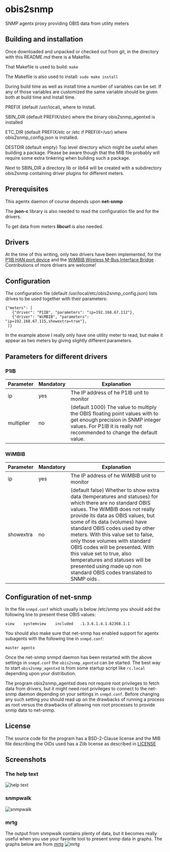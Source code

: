 # obis2snmp
SNMP agentx proxy providing OBIS data from utility meters

## Building and installation
Once downloaded and unpacked or checked out from git, in the directory
with this README.md there is a Makefile.

That Makefile is used to build:
`make`

The Makefile is also used to install:
`sudo make install`

During build time as well as install time a number of variables can be set. If
any of those variables are customized the same variable should be given both at
build time and install time.

PREFIX (default /usr/local), where to install.

SBIN_DIR (default PREFIX/sbin) where the binary obis2snmp_agentxd is installed

ETC_DIR (default PREFIX/etc or /etc if PREFIX=/usr) where obis2snmp_config.json
        is installed.

DESTDIR (default empty) Top level directory which might be useful when building
        a package. Please be aware though that the MIB file probably will
        require some extra tinkering when building such a package.

Next to SBIN_DIR a directory lib or lib64 will be created with a subdirectory
obis2snmp containing driver plugins for different meters.

## Prerequisites
This agentx daemon of course depends upon **net-snmp**

The **json-c** library is also needed to read the configuration file and for
the drivers.

To get data from meters **libcurl** is also needed.

## Drivers
At the time of this writing, only two drivers have been implemented, for the
[P1IB HAN port device](https://remne.tech/p1ib/) and the
[WiMBIB Wireless M-Bus Interface Bridge](https://remne.tech/wimbib/) .
Contributions of more drivers are welcome!

## Configuration
The configuration file (default /usr/local/etc/obis2snmp_config.json) lists
drives to be used together with their parameters:

`{"meters": [`  
`   {"driver": "P1IB", "parameters": "ip=192.168.67.112"},`  
`   {"driver": "WiMBIB", "parameters": "ip=192.168.67.115,showextra=true"},`  
` ]}`

In the example above I really only have one utility meter to read, but
make it appear as two meters by giving slightly different parameters.

## Parameters for different drivers
### P1IB
|Parameter |Mandatory|Explanation                              |
|----------|---------|-----------------------------------------|
|ip        |yes      |The IP address of he P1IB unit to monitor|
|multiplier|no       |(default 1000) The value to multiply the OBIS floating point values with to get enough precision in SNMP integer values. For P1IB it is really not recommended to change the default value.|

### WiMBIB
|Parameter |Mandatory|Explanation                                |
|----------|---------|-------------------------------------------|
|ip        |yes      |The IP address of he WiMBIB unit to monitor|
|showextra |no       |(default false) Whether to show extra data (temperatures and statuses) for which there are no standard OBIS values. The WiMBIB does not really provide its data as OBIS values, but some of its data (volumes) have standard OBIS codes used by other meters. With this value set to false, only those volumes with standard OBIS codes will be presented. With this value set to true, also temperatures and statuses will be presented using made up non standard OBIS codes translated to SNMP oids .|

## Configuration of net-snmp
In the file `snmpd.conf` which usually is below /etc/snmp you should add the
following line to present these OBIS values:

`view    systemview    included   .1.3.6.1.4.1.62368.1.1`

You should also make sure that net-snmp has enabled support for agentx
subagents with the following line in `snmpd.conf`:

`master agentx`

Once the net-snmp snmpd daemon has been restarted with the above settings in
`snmpd.conf` the `obis2snmp_agentxd` can be started. The best way to start
`obis2snmp_agentxd` is from some startup script like `rc.local` depending upon
your distribution.

The program obis2snmp_agentxd does not require root privileges to fetch data
from drivers, but it might need root privileges to connect to the net-snmp
daemon depending on your settings in `snmpd.conf`. Before changing any such
setting you should read up on the drawbacks of running a process as root
versus the drawbacks of allowing non root processes to provide snmp data to
net-snmp.

## License
The source code for the program has a BSD-2-Clause license and the MIB file
describing the OIDs used has a Zlib license as described in [LICENSE](LICENSE)

## Screenshots
### The help text
![help text](screenshots/help.png?raw=true "Help text")

### snmpwalk
![snmpwalk](screenshots/snmpwalk.png?raw=true "snmpwalk")

### mrtg
The output from snmpwalk contains plenty of data, but it becomes really
useful when you use your favorite tool to present snmp data in graphs. The
graphs below are from [mrtg](https://oss.oetiker.ch/mrtg/)
![mrtg](screenshots/seamonkey.png?raw=true "mrtg")

